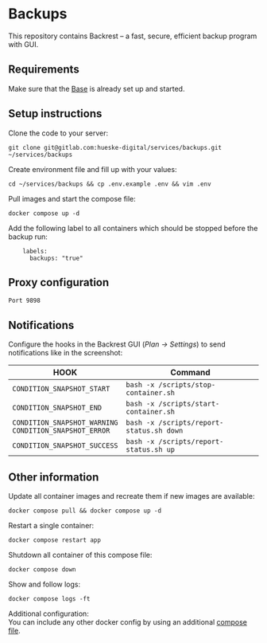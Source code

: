 # Backups

This repository contains Backrest – a fast, secure, efficient backup program with GUI.

## Requirements

Make sure that the [Base](https://gitlab.com/hueske-digital/services/base) is already set up and started.

## Setup instructions

Clone the code to your server:<br>
```
git clone git@gitlab.com:hueske-digital/services/backups.git ~/services/backups
```

Create environment file and fill up with your values:<br>
```
cd ~/services/backups && cp .env.example .env && vim .env
```

Pull images and start the compose file:<br>
```
docker compose up -d
```

Add the following label to all containers which should be stopped before the backup run:<br>
```
    labels:
      backups: "true"
```

## Proxy configuration

```
Port 9898
```

## Notifications

Configure the hooks in the Backrest GUI (_Plan -> Settings_) to send notifications like in the screenshot:<br>

| HOOK                                                       | Command                                  |
|------------------------------------------------------------|------------------------------------------|
| `CONDITION_SNAPSHOT_START`                                 | `bash -x /scripts/stop-container.sh`     |
| `CONDITION_SNAPSHOT_END`                                   | `bash -x /scripts/start-container.sh`    |
| `CONDITION_SNAPSHOT_WARNING`<br>`CONDITION_SNAPSHOT_ERROR` | `bash -x /scripts/report-status.sh down` |
| `CONDITION_SNAPSHOT_SUCCESS`                               | `bash -x /scripts/report-status.sh up`   |

## Other information

Update all container images and recreate them if new images are available:<br>
```
docker compose pull && docker compose up -d
```

Restart a single container:<br>
```
docker compose restart app
```

Shutdown all container of this compose file:<br>
```
docker compose down
```

Show and follow logs:<br>
```
docker compose logs -ft
```

Additional configuration:<br>
You can include any other docker config by using an additional [compose file](https://docs.docker.com/compose/extends/).
